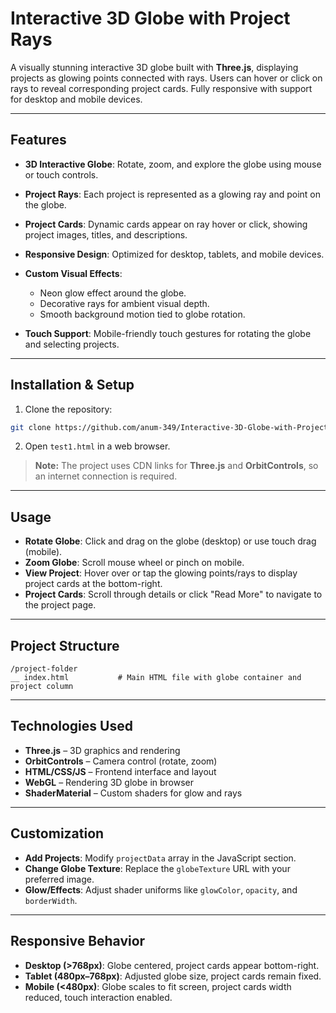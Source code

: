 # Interactive 3D Globe with Project Rays

A visually stunning interactive 3D globe built with **Three.js**, displaying projects as glowing points connected with rays. Users can hover or click on rays to reveal corresponding project cards. Fully responsive with support for desktop and mobile devices.

---

## Features

* **3D Interactive Globe**: Rotate, zoom, and explore the globe using mouse or touch controls.
* **Project Rays**: Each project is represented as a glowing ray and point on the globe.
* **Project Cards**: Dynamic cards appear on ray hover or click, showing project images, titles, and descriptions.
* **Responsive Design**: Optimized for desktop, tablets, and mobile devices.
* **Custom Visual Effects**:

  * Neon glow effect around the globe.
  * Decorative rays for ambient visual depth.
  * Smooth background motion tied to globe rotation.
* **Touch Support**: Mobile-friendly touch gestures for rotating the globe and selecting projects.

---

## Installation & Setup

1. Clone the repository:

```bash
git clone https://github.com/anum-349/Interactive-3D-Globe-with-Project-Rays.git
```

2. Open `test1.html` in a web browser.

> **Note:** The project uses CDN links for **Three.js** and **OrbitControls**, so an internet connection is required.

---

## Usage

* **Rotate Globe**: Click and drag on the globe (desktop) or use touch drag (mobile).
* **Zoom Globe**: Scroll mouse wheel or pinch on mobile.
* **View Project**: Hover over or tap the glowing points/rays to display project cards at the bottom-right.
* **Project Cards**: Scroll through details or click "Read More" to navigate to the project page.

---

## Project Structure

```
/project-folder
__ index.html           # Main HTML file with globe container and project column
```

---

## Technologies Used

* **Three.js** – 3D graphics and rendering
* **OrbitControls** – Camera control (rotate, zoom)
* **HTML/CSS/JS** – Frontend interface and layout
* **WebGL** – Rendering 3D globe in browser
* **ShaderMaterial** – Custom shaders for glow and rays

---

## Customization

* **Add Projects**: Modify `projectData` array in the JavaScript section.
* **Change Globe Texture**: Replace the `globeTexture` URL with your preferred image.
* **Glow/Effects**: Adjust shader uniforms like `glowColor`, `opacity`, and `borderWidth`.

---

## Responsive Behavior

* **Desktop (>768px)**: Globe centered, project cards appear bottom-right.
* **Tablet (480px–768px)**: Adjusted globe size, project cards remain fixed.
* **Mobile (<480px)**: Globe scales to fit screen, project cards width reduced, touch interaction enabled.

